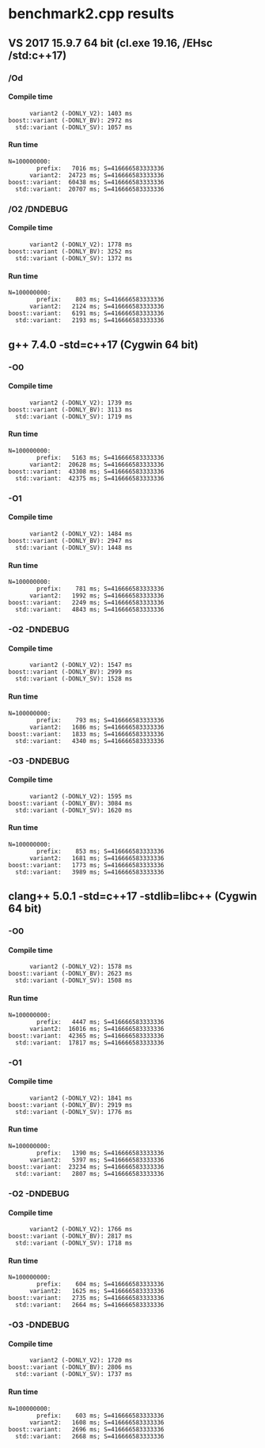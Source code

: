# benchmark2.cpp results

## VS 2017 15.9.7 64 bit (cl.exe 19.16, /EHsc /std:c++17)

### /Od

#### Compile time

```
      variant2 (-DONLY_V2): 1403 ms
boost::variant (-DONLY_BV): 2972 ms
  std::variant (-DONLY_SV): 1057 ms
```

#### Run time

```
N=100000000:
        prefix:   7016 ms; S=416666583333336
      variant2:  24723 ms; S=416666583333336
boost::variant:  60438 ms; S=416666583333336
  std::variant:  20707 ms; S=416666583333336
```

### /O2 /DNDEBUG

#### Compile time

```
      variant2 (-DONLY_V2): 1778 ms
boost::variant (-DONLY_BV): 3252 ms
  std::variant (-DONLY_SV): 1372 ms
```

#### Run time

```
N=100000000:
        prefix:    803 ms; S=416666583333336
      variant2:   2124 ms; S=416666583333336
boost::variant:   6191 ms; S=416666583333336
  std::variant:   2193 ms; S=416666583333336
```

## g++ 7.4.0 -std=c++17 (Cygwin 64 bit)

### -O0

#### Compile time

```
      variant2 (-DONLY_V2): 1739 ms
boost::variant (-DONLY_BV): 3113 ms
  std::variant (-DONLY_SV): 1719 ms
```

#### Run time

```
N=100000000:
        prefix:   5163 ms; S=416666583333336
      variant2:  20628 ms; S=416666583333336
boost::variant:  43308 ms; S=416666583333336
  std::variant:  42375 ms; S=416666583333336
```

### -O1

#### Compile time

```
      variant2 (-DONLY_V2): 1484 ms
boost::variant (-DONLY_BV): 2947 ms
  std::variant (-DONLY_SV): 1448 ms
```

#### Run time

```
N=100000000:
        prefix:    781 ms; S=416666583333336
      variant2:   1992 ms; S=416666583333336
boost::variant:   2249 ms; S=416666583333336
  std::variant:   4843 ms; S=416666583333336
```

### -O2 -DNDEBUG

#### Compile time

```
      variant2 (-DONLY_V2): 1547 ms
boost::variant (-DONLY_BV): 2999 ms
  std::variant (-DONLY_SV): 1528 ms
```

#### Run time

```
N=100000000:
        prefix:    793 ms; S=416666583333336
      variant2:   1686 ms; S=416666583333336
boost::variant:   1833 ms; S=416666583333336
  std::variant:   4340 ms; S=416666583333336
```

### -O3 -DNDEBUG

#### Compile time

```
      variant2 (-DONLY_V2): 1595 ms
boost::variant (-DONLY_BV): 3084 ms
  std::variant (-DONLY_SV): 1620 ms
```

#### Run time

```
N=100000000:
        prefix:    853 ms; S=416666583333336
      variant2:   1681 ms; S=416666583333336
boost::variant:   1773 ms; S=416666583333336
  std::variant:   3989 ms; S=416666583333336
```

## clang++ 5.0.1 -std=c++17 -stdlib=libc++ (Cygwin 64 bit)

### -O0

#### Compile time

```
      variant2 (-DONLY_V2): 1578 ms
boost::variant (-DONLY_BV): 2623 ms
  std::variant (-DONLY_SV): 1508 ms
```

#### Run time

```
N=100000000:
        prefix:   4447 ms; S=416666583333336
      variant2:  16016 ms; S=416666583333336
boost::variant:  42365 ms; S=416666583333336
  std::variant:  17817 ms; S=416666583333336
```

### -O1

#### Compile time

```
      variant2 (-DONLY_V2): 1841 ms
boost::variant (-DONLY_BV): 2919 ms
  std::variant (-DONLY_SV): 1776 ms
```

#### Run time

```
N=100000000:
        prefix:   1390 ms; S=416666583333336
      variant2:   5397 ms; S=416666583333336
boost::variant:  23234 ms; S=416666583333336
  std::variant:   2807 ms; S=416666583333336
```

### -O2 -DNDEBUG

#### Compile time

```
      variant2 (-DONLY_V2): 1766 ms
boost::variant (-DONLY_BV): 2817 ms
  std::variant (-DONLY_SV): 1718 ms
```

#### Run time

```
N=100000000:
        prefix:    604 ms; S=416666583333336
      variant2:   1625 ms; S=416666583333336
boost::variant:   2735 ms; S=416666583333336
  std::variant:   2664 ms; S=416666583333336
```

### -O3 -DNDEBUG

#### Compile time

```
      variant2 (-DONLY_V2): 1720 ms
boost::variant (-DONLY_BV): 2806 ms
  std::variant (-DONLY_SV): 1737 ms
```

#### Run time

```
N=100000000:
        prefix:    603 ms; S=416666583333336
      variant2:   1608 ms; S=416666583333336
boost::variant:   2696 ms; S=416666583333336
  std::variant:   2668 ms; S=416666583333336
```
